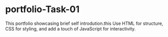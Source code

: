 # portfolio-Task-01
This portfolio showcasing brief self introdution.this Use HTML for structure, CSS for styling, and add a touch of JavaScript for interactivity. 
